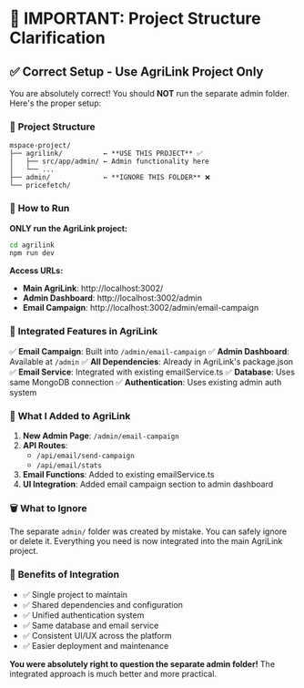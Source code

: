# 🎯 **IMPORTANT: Project Structure Clarification**

## ✅ **Correct Setup - Use AgriLink Project Only**

You are absolutely correct! You should **NOT** run the separate admin folder. Here's the proper setup:

### 📁 **Project Structure**
```
mspace-project/
├── agrilink/          ← **USE THIS PROJECT** ✅
│   ├── src/app/admin/ ← Admin functionality here
│   └── ...
├── admin/             ← **IGNORE THIS FOLDER** ❌
└── pricefetch/
```

### 🚀 **How to Run**

**ONLY run the AgriLink project:**
```bash
cd agrilink
npm run dev
```

**Access URLs:**
- **Main AgriLink**: http://localhost:3002/
- **Admin Dashboard**: http://localhost:3002/admin
- **Email Campaign**: http://localhost:3002/admin/email-campaign

### 🔗 **Integrated Features in AgriLink**

✅ **Email Campaign**: Built into `/admin/email-campaign`
✅ **Admin Dashboard**: Available at `/admin`
✅ **All Dependencies**: Already in AgriLink's package.json
✅ **Email Service**: Integrated with existing emailService.ts
✅ **Database**: Uses same MongoDB connection
✅ **Authentication**: Uses existing admin auth system

### 📝 **What I Added to AgriLink**

1. **New Admin Page**: `/admin/email-campaign`
2. **API Routes**: 
   - `/api/email/send-campaign`
   - `/api/email/stats`
3. **Email Functions**: Added to existing emailService.ts
4. **UI Integration**: Added email campaign section to admin dashboard

### 🗑️ **What to Ignore**

The separate `admin/` folder was created by mistake. You can safely ignore or delete it. Everything you need is now integrated into the main AgriLink project.

### 🎉 **Benefits of Integration**

- ✅ Single project to maintain
- ✅ Shared dependencies and configuration
- ✅ Unified authentication system
- ✅ Same database and email service
- ✅ Consistent UI/UX across the platform
- ✅ Easier deployment and maintenance

**You were absolutely right to question the separate admin folder!** The integrated approach is much better and more practical.
